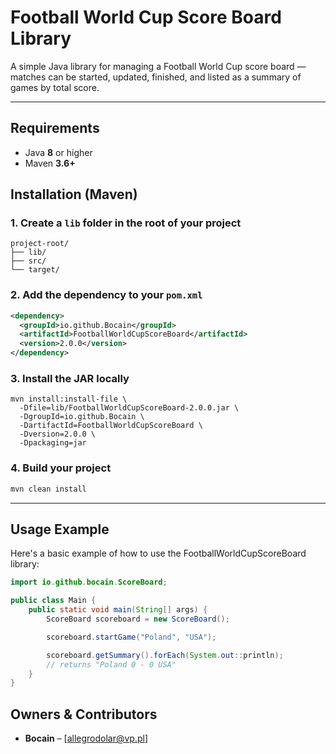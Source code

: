 # Football World Cup Score Board Library

A simple Java library for managing a Football World Cup score board — matches can be started, updated, finished, and listed as a summary of games by total score.

---

## Requirements

- Java **8** or higher
- Maven **3.6+**

## Installation (Maven)

### 1. Create a `lib` folder in the root of your project

```
project-root/
├── lib/
├── src/
└── target/
```

### 2. Add the dependency to your `pom.xml`

```xml
<dependency>
  <groupId>io.github.Bocain</groupId>
  <artifactId>FootballWorldCupScoreBoard</artifactId>
  <version>2.0.0</version>
</dependency>
```

### 3. Install the JAR locally

```
mvn install:install-file \
  -Dfile=lib/FootballWorldCupScoreBoard-2.0.0.jar \
  -DgroupId=io.github.Bocain \
  -DartifactId=FootballWorldCupScoreBoard \
  -Dversion=2.0.0 \
  -Dpackaging=jar
```

### 4. Build your project

```bash
mvn clean install
```

---

## Usage Example

Here's a basic example of how to use the FootballWorldCupScoreBoard library:

```java
import io.github.bocain.ScoreBoard;

public class Main {
    public static void main(String[] args) {
        ScoreBoard scoreboard = new ScoreBoard();

        scoreboard.startGame("Poland", "USA");

        scoreboard.getSummary().forEach(System.out::println); 
        // returns "Poland 0 - 0 USA"
    }
}
```

## Owners & Contributors

- **Bocain** – [allegrodolar@vp.pl]
